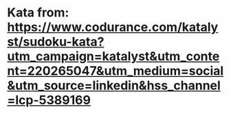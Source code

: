 # Kata from: https://www.codurance.com/katalyst/sudoku-kata?utm_campaign=katalyst&utm_content=220265047&utm_medium=social&utm_source=linkedin&hss_channel=lcp-5389169